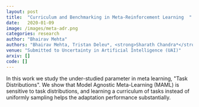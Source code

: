 ```yaml
---
layout: post
title:  "Curriculum and Benchmarking in Meta-Reinforcement Learning  "
date:   2020-01-09
image: /images/meta-adr.png
categories: research
author: "Bhairav Mehta"
authors: "Bhairav Mehta, Tristan Deleu*, <strong>Sharath Chandra*</strong> Christopher Pal, Liam Paull "
venue: "Submitted to Uncertainty in Artificial Intelligence (UAI)"
arxiv: []
code: []
---
```

In this work we study the under-studied parameter in meta learning, "Task Distributions". We show that Model Agnostic Meta-Learning (MAML) is sensitive to task distributions, and learning a curriculum of tasks 
instead of uniformly sampling helps the adaptation performance substantially.
